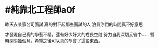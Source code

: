 # #純靠北工程師a0f



昨天去某家公司面試
真的對不起那些面試的人
浪費你們的時間真不好意思

才發現自己真的學藝不精，還有好大好大的成長空間
努力自我深切反省中......
暫時閉關幾個月，希望之後可以真的學會了這些東西。
